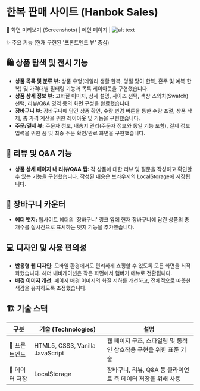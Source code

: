 # 한복 판매 사이트 (Hanbok Sales)

📸 화면 미리보기 (Screenshots)
| 메인 페이지 |
![alt text](images/Home.png)

✨ 주요 기능 (현재 구현된 '프론트엔드 뷰' 중심)

## 🛍️ 상품 탐색 및 전시 기능
*   **상품 목록 및 분류 뷰:** 상품 유형(데일리 생활 한복, 명절 맞이 한복, 혼주 및 예복 한복) 및 가격대별 필터링 기능과 목록 레이아웃을 구현했습니다.
*   **상품 상세 정보 뷰:** 고화질 이미지, 상세 설명, 사이즈 선택, 색상 스와치(Swatch) 선택, 리뷰/Q&A 영역 등의 화면 구성을 완료했습니다.
*   **장바구니 뷰:** 장바구니에 담긴 상품 확인, 수량 변경 버튼을 통한 수량 조절, 상품 삭제, 총 가격 계산을 위한 레이아웃 및 기능을 구현했습니다.
*   **주문/결제 뷰:** 주문자 정보, 배송지 관리(주문자 정보와 동일 기능 포함), 결제 정보 입력을 위한 폼 및 최종 주문 확인/완료 화면을 구현했습니다.

## 💬 리뷰 및 Q&A 기능
*   **상품 상세 페이지 내 리뷰/Q&A 탭:** 각 상품에 대한 리뷰 및 질문을 작성하고 확인할 수 있는 기능을 구현했습니다. 작성된 내용은 브라우저의 LocalStorage에 저장됩니다.

## 🛒 장바구니 카운터
*   **헤더 뱃지:** 웹사이트 헤더의 '장바구니' 링크 옆에 현재 장바구니에 담긴 상품의 총 개수를 실시간으로 표시하는 뱃지 기능을 추가했습니다.

## 💻 디자인 및 사용 편의성
*   **반응형 웹 디자인:** 모바일 환경에서도 편리하게 쇼핑할 수 있도록 모든 화면을 최적화했습니다. 헤더 내비게이션은 작은 화면에서 햄버거 메뉴로 전환됩니다.
*   **배경 이미지 개선:** 페이지 배경 이미지의 화질 저하를 개선하고, 전체적으로 따뜻한 색감을 유지하도록 조정했습니다.

## 🏗️ 기술 스택
| 구분 | 기술 (Technologies) | 설명 |
|---|---|---|
| 🔧 프론트엔드 | HTML5, CSS3, Vanilla JavaScript | 웹 페이지 구조, 스타일링 및 동적인 상호작용 구현을 위한 표준 기술 |
| 💾 데이터 저장 | LocalStorage | 장바구니, 리뷰, Q&A 등 클라이언트 측 데이터 저장을 위해 사용 |